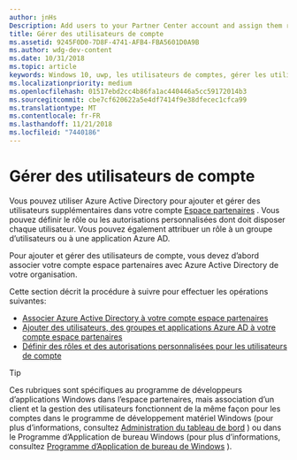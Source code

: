 ```yaml
---
author: jnHs
Description: Add users to your Partner Center account and assign them roles with specific permissions.
title: Gérer des utilisateurs de compte
ms.assetid: 9245F0D0-7D8F-4741-AFB4-FBA5601D0A9B
ms.author: wdg-dev-content
ms.date: 10/31/2018
ms.topic: article
keywords: Windows 10, uwp, les utilisateurs de comptes, gérer les utilisateurs, azure ad, multiutilisateur, plusieurs utilisateurs
ms.localizationpriority: medium
ms.openlocfilehash: 01517ebd2cc4b86fa1ac440446a5cc59172014b3
ms.sourcegitcommit: cbe7cf620622a5e4df7414f9e38dfecec1cfca99
ms.translationtype: MT
ms.contentlocale: fr-FR
ms.lasthandoff: 11/21/2018
ms.locfileid: "7440186"
---
```

# <a name="manage-account-users"></a>Gérer des utilisateurs de compte

Vous pouvez utiliser Azure Active Directory pour ajouter et gérer des utilisateurs supplémentaires dans votre compte [Espace partenaires](https://partner.microsoft.com/dashboard) . Vous pouvez définir le rôle ou les autorisations personnalisées dont doit disposer chaque utilisateur. Vous pouvez également attribuer un rôle à un groupe d’utilisateurs ou à une application Azure AD.

Pour ajouter et gérer des utilisateurs de compte, vous devez d’abord associer votre compte espace partenaires avec Azure Active Directory de votre organisation. 

Cette section décrit la procédure à suivre pour effectuer les opérations suivantes:

-   [Associer Azure Active Directory à votre compte espace partenaires](associate-azure-ad-with-dev-center.md)
-   [Ajouter des utilisateurs, des groupes et applications Azure AD à votre compte espace partenaires](add-users-groups-and-azure-ad-applications.md)
-   [Définir des rôles et des autorisations personnalisées pour les utilisateurs de compte](set-custom-permissions-for-account-users.md)

> [!TIP]
> Ces rubriques sont spécifiques au programme de développeurs d’applications Windows dans l’espace partenaires, mais association d’un client et la gestion des utilisateurs fonctionnent de la même façon pour les comptes dans le programme de développement matériel Windows (pour plus d’informations, consultez [Administration du tableau de bord](https://docs.microsoft.com/windows-hardware/drivers/dashboard/dashboard-administration) ) ou dans le Programme d’Application de bureau Windows (pour plus d’informations, consultez [Programme d’Application de bureau de Windows](https://docs.microsoft.com/windows/desktop/appxpkg/windows-desktop-application-program#add-and-manage-account-users) ).
